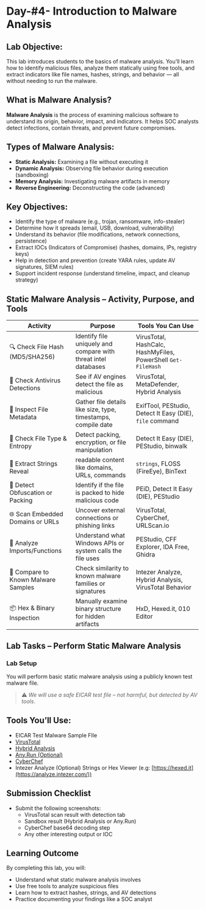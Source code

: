 # Day-#4- Introduction to Malware Analysis
## Lab Objective:
This lab introduces students to the basics of malware analysis. You’ll learn how to identify malicious files, analyze them statically using free tools, and extract indicators like file names, hashes, strings, and behavior — all without needing to run the malware.

## What is Malware Analysis?
**Malware Analysis** is the process of examining malicious software to understand its origin, behavior, impact, and indicators. It helps SOC analysts detect infections, contain threats, and prevent future compromises.

## Types of Malware Analysis:
- **Static Analysis:** Examining a file without executing it
- **Dynamic Analysis:** Observing file behavior during execution (sandboxing)
- **Memory Analysis:** Investigating malware artifacts in memory
- **Reverse Engineering:** Deconstructing the code (advanced)

## Key Objectives:

- Identify the type of malware (e.g., trojan, ransomware, info-stealer)
- Determine how it spreads (email, USB, download, vulnerability)
- Understand its behavior (file modifications, network connections, persistence)
- Extract IOCs (Indicators of Compromise) (hashes, domains, IPs, registry keys)
- Help in detection and prevention (create YARA rules, update AV signatures, SIEM rules)
- Support incident response (understand timeline, impact, and cleanup strategy)

## Static Malware Analysis – Activity, Purpose, and Tools
|Activity|	Purpose	|Tools You Can Use|
|------|------------------------|-----------------|
|🔍 Check File Hash (MD5/SHA256)	|Identify file uniquely and compare with threat intel databases	|VirusTotal, HashCalc, HashMyFiles, PowerShell `Get-FileHash`|
|🛑 Check Antivirus Detections	|See if AV engines detect the file as malicious	|VirusTotal, MetaDefender, Hybrid Analysis|
|📎 Inspect File Metadata	|Gather file details like size, type, timestamps, compile date	|ExifTool, PEStudio, Detect It Easy (DIE), `file` command|
|🧪 Check File Type & Entropy	|Detect packing, encryption, or file manipulation|	Detect It Easy (DIE), PEStudio, binwalk|
|🧵 Extract Strings	Reveal |readable content like domains, URLs, commands	|`strings`, FLOSS (FireEye), BinText|
|🔐 Detect Obfuscation or Packing	|Identify if the file is packed to hide malicious code	|PEiD, Detect It Easy (DIE), PEStudio|
|🌐 Scan Embedded Domains or URLs	|Uncover external connections or phishing links	|VirusTotal, CyberChef, URLScan.io|
|🔁 Analyze Imports/Functions	|Understand what Windows APIs or system calls the file uses	|PEStudio, CFF Explorer, IDA Free, Ghidra|
|🧬 Compare to Known Malware Samples	|Check similarity to known malware families or signatures	|Intezer Analyze, Hybrid Analysis, VirusTotal Behavior|
|📦 Hex & Binary Inspection	|Manually examine binary structure for hidden artifacts	|HxD, Hexed.it, 010 Editor|

## Lab Tasks – Perform Static Malware Analysis
### Lab Setup
You will perform basic static malware analysis using a publicly known test malware file.
> ⚠️ *We will use a safe EICAR test file – not harmful, but detected by AV tools*.

## Tools You’ll Use:
- EICAR Test Malware Sample FIle
- [VirusTotal](https://www.virustotal.com/gui/home/upload)
- [Hybrid Analysis](https://www.hybrid-analysis.com/)
- [Any.Run (Optional)](https://www.hybrid-analysis.com/)
- [CyberChef](https://gchq.github.io/CyberChef/)
- Intezer Analyze (Optional)
Strings or Hex Viewer (e.g: [https://hexed.it](https://analyze.intezer.com/))

## Submission Checklist
- Submit the following screenshots:
    - VirusTotal scan result with detection tab
    - Sandbox result (Hybrid Analysis or Any.Run)
    - CyberChef base64 decoding step
    - Any other interesting output or IOC

## Learning Outcome
By completing this lab, you will:

- Understand what static malware analysis involves
- Use free tools to analyze suspicious files
- Learn how to extract hashes, strings, and AV detections
- Practice documenting your findings like a SOC analyst
